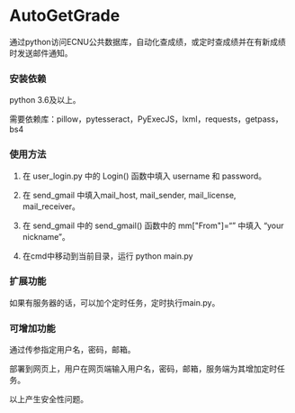 # AutoGetGrade

通过python访问ECNU公共数据库，自动化查成绩，或定时查成绩并在有新成绩时发送邮件通知。

### 安装依赖

python 3.6及以上。

需要依赖库：pillow，pytesseract，PyExecJS，lxml，requests，getpass，bs4

### 使用方法

1. 在 user_login.py 中的 Login() 函数中填入 username 和 password。

2. 在 send_gmail 中填入mail_host, mail_sender, mail_license, mail_receiver。
3. 在 send_gmail 中的 send_gmail() 函数中的 mm["From"]=“” 中填入 “your nickname”。
4. 在cmd中移动到当前目录，运行 python main.py

### 扩展功能

如果有服务器的话，可以加个定时任务，定时执行main.py。

### 可增加功能

通过传参指定用户名，密码，邮箱。

部署到网页上，用户在网页端输入用户名，密码，邮箱，服务端为其增加定时任务。

以上产生安全性问题。


